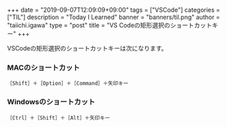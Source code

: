 +++
date = "2019-09-07T12:09:09+09:00"
tags = ["VSCode"]
categories = ["TIL"]
description = "Today I Learned"
banner = "banners/til.png"
author = "taiichi.igawa"
type = "post"
title = "VS Codeの矩形選択のショートカットキー"
+++

VSCodeの矩形選択のショートカットキーは次になります。


### MACのショートカット

```
［Shift］＋［Option］＋［Command］＋矢印キー
```

<!--more-->

### Windowsのショートカット

```
［Ctrl］＋［Shift］＋［Alt］＋矢印キー
```

